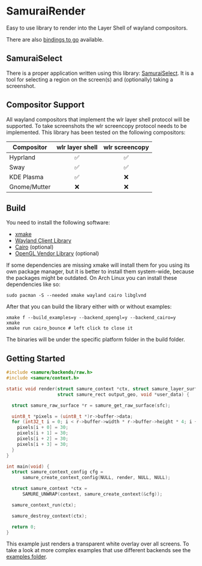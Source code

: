 # SamuraiRender

Easy to use library to render into the Layer Shell of wayland compositors.

There are also [bindings to go](https://github.com/Samudevv/samurai-render-go) available.

## SamuraiSelect

There is a proper application written using this library: [SamuraiSelect](https://github.com/Samudevv/samurai-select). It is a tool for selecting a region on the screen(s) and (optionally) taking a screenshot.

## Compositor Support

All wayland compositors that implement the wlr layer shell protocol will be supported. To take screenshots the wlr screencopy protocol needs to be implemented. This library has been tested on the following compositors:

| Compositor   | wlr layer shell | wlr screencopy |
| ------------ | :-------------: | :------------: |
| Hyprland     |        ✅        |       ✅        |
| Sway         |        ✅        |       ✅        |
| KDE Plasma   |        ✅        |       ❌        |
| Gnome/Mutter |        ❌        |       ❌        |

## Build

You need to install the following software:

+ [xmake](https://xmake.io)
+ [Wayland Client Library](https://gitlab.freedesktop.org/wayland/wayland)
+ [Cairo](https://cairographics.org/) (optional)
+ [OpenGL Vendor Library](https://gitlab.freedesktop.org/glvnd/libglvnd) (optional)

If some dependencies are missing xmake will install them for you using its own package manager, but it is better to install them system-wide, because the packages might be outdated. On Arch Linux you can install these dependencies like so:

```
sudo pacman -S --needed xmake wayland cairo libglvnd
```

After that you can build the library either with or without examples:

```
xmake f --build_examples=y --backend_opengl=y --backend_cairo=y
xmake
xmake run cairo_bounce # left click to close it
```

The binaries will be under the specific platform folder in the build folder.

## Getting Started

```c
#include <samure/backends/raw.h>
#include <samure/context.h>

static void render(struct samure_context *ctx, struct samure_layer_surface *sfc,
                   struct samure_rect output_geo, void *user_data) {

  struct samure_raw_surface *r = samure_get_raw_surface(sfc);

  uint8_t *pixels = (uint8_t *)r->buffer->data;
  for (int32_t i = 0; i < r->buffer->width * r->buffer->height * 4; i += 4) {
    pixels[i + 0] = 30;
    pixels[i + 1] = 30;
    pixels[i + 2] = 30;
    pixels[i + 3] = 30;
  }
}

int main(void) {
  struct samure_context_config cfg =
      samure_create_context_config(NULL, render, NULL, NULL);

  struct samure_context *ctx =
      SAMURE_UNWRAP(context, samure_create_context(&cfg));

  samure_context_run(ctx);

  samure_destroy_context(ctx);

  return 0;
}
```

This example just renders a transparent white overlay over all screens. To take a look at more complex examples that use different backends see the [examples folder](./examples/).
